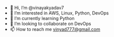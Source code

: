 - 👋 Hi, I’m @vinayakyadav7
- 👀 I’m interested in AWS, Linux, Python, DevOps
- 🌱 I’m currently learning Python
- 💞️ I’m looking to collaborate on DevOps
- 📫 How to reach me vinyad777@gmail.com

<!---
vinayaky7/vinayaky7 is a ✨ special ✨ repository because its `README.md` (this file) appears on your GitHub profile.
You can click the Preview link to take a look at your changes.
--->
